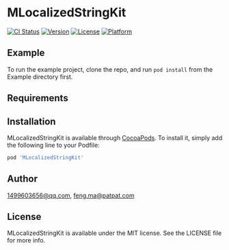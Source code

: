 # MLocalizedStringKit

[![CI Status](https://img.shields.io/travis/1499603656@qq.com/MLocalizedStringKit.svg?style=flat)](https://travis-ci.org/1499603656@qq.com/MLocalizedStringKit)
[![Version](https://img.shields.io/cocoapods/v/MLocalizedStringKit.svg?style=flat)](https://cocoapods.org/pods/MLocalizedStringKit)
[![License](https://img.shields.io/cocoapods/l/MLocalizedStringKit.svg?style=flat)](https://cocoapods.org/pods/MLocalizedStringKit)
[![Platform](https://img.shields.io/cocoapods/p/MLocalizedStringKit.svg?style=flat)](https://cocoapods.org/pods/MLocalizedStringKit)

## Example

To run the example project, clone the repo, and run `pod install` from the Example directory first.

## Requirements

## Installation

MLocalizedStringKit is available through [CocoaPods](https://cocoapods.org). To install
it, simply add the following line to your Podfile:

```ruby
pod 'MLocalizedStringKit'
```

## Author

1499603656@qq.com, feng.ma@patpat.com

## License

MLocalizedStringKit is available under the MIT license. See the LICENSE file for more info.
